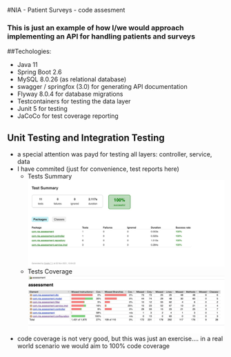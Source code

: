 #NIA - Patient Surveys - code assesment
### This is just an example of how I/we would approach implementing an API for handling patients and surveys

##Techologies:

- Java 11
- Spring Boot 2.6
- MySQL 8.0.26 (as relational database)
- swagger / springfox (3.0) for generating API documentation
- Flyway 8.0.4 for database migrations
- Testcontainers for testing the data layer
- Junit 5 for testing
- JaCoCo for test coverage reporting

## Unit Testing and Integration Testing

- a special attention was payd for testing all layers: controller, service, data
- I have commited (just for convenience, test reports here)
    - Tests Summary
  ![Test Summary](jacoco/images/Tests.jpg?raw=true "Test Summary")
    - Tests Coverage
  ![Test Coverage](jacoco/images/TestCoverage.jpg?raw=true "Test Coverage")
- code coverage is not very good, but this was just an exercise.... in a real world scenario we would aim to 100% code coverage